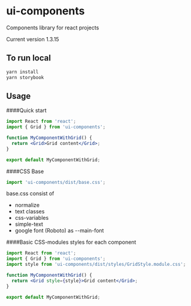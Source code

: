 # ui-components

Components library for react projects

Current version 1.3.15

## To run local
```bash
yarn install
yarn storybook
```

## Usage

####Quick start
```jsx harmony
import React from 'react';
import { Grid } from 'ui-components';

function MyComponentWithGrid() {
  return <Grid>Grid content</Grid>;
}

export default MyComponentWithGrid;
```

####CSS Base

```jsx harmony
import 'ui-components/dist/base.css';
```

base.css consist of
- normalize
- text classes
- css-variables
- simple-text
- google font (Roboto) as --main-font

####Basic CSS-modules styles for each component

```jsx harmony
import React from 'react';
import { Grid } from 'ui-components';
import style from 'ui-components/dist/styles/GridStyle.module.css';

function MyComponentWithGrid() {
  return <Grid style={style}>Grid content</Grid>;
}

export default MyComponentWithGrid;
```

